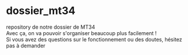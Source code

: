 # dossier_mt34
repository de notre dossier de MT34 <br>
Avec ça, on va pouvoir s'organiser beaucoup plus facilement ! <br>
Si vous avez des questions sur le fonctionnement ou des doutes, hésitez pas à demander
